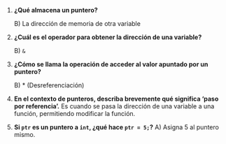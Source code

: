 

1. **¿Qué almacena un puntero?**

    B) La dirección de memoria de otra variable
    
2. **¿Cuál es el operador para obtener la dirección de una variable?**
    
      B) `&`
       
3. **¿Cómo se llama la operación de acceder al valor apuntado por un puntero?**
    
     B) * (Desreferenciación)  
    
    
4. **En el contexto de punteros, describa brevemente qué significa ‘paso por referencia’.**
Es cuando se pasa la dirección de una variable a una función, permitiendo modificar la función.

5. **Si `ptr` es un puntero a `int`, ¿qué hace `ptr = 5;`?**
      A) Asigna 5 al puntero mismo.
    
 